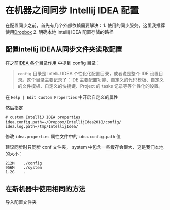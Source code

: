 # 在机器之间同步 Intellij IDEA 配置

在配置同步之前，首先有几个外部依赖需要解决：1. 使用的同步服务，这里我推荐使用[Dropbox](https://db.tt/isyvu6ny) 2. 明确本地 Intellij IDEA 配置存储的路径

## 配置Intellij IDEA从同步文件夹读取配置
在之前[IDEA 各个目录作用](installation-directory-introduce.md) 中提到 config 目录：

> `config` 目录是 IntelliJ IDEA 个性化化配置目录，或者说是整个 IDE 设置目录。这个目录主要记录了：IDE 主要配置功能、自定义的代码模板、自定义的文件模板、自定义的快捷键、Project 的 tasks 记录等等个性化的设置。

在 `Help | Edit Custom Properties` 中开启自定义的属性

然后指定

    # custom IntelliJ IDEA properties
    idea.config.path=~/Dropbox/IntellijIdea2018/config/
    idea.log.path=/tmp/IntellijIdea/

修改 `idea.properties` 属性文件中的 `idea.config.path` 值

建议同步时只同步 conf 文件夹， system 中包含一些缓存会很大，这是我们本地的大小：

    212M	./config
    956M	./system
    1.2G	.
    

## 在新机器中使用相同的方法
导入配置文件夹